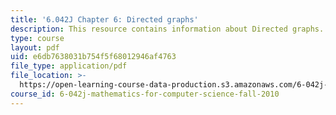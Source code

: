 ```yaml
---
title: '6.042J Chapter 6: Directed graphs'
description: This resource contains information about Directed graphs.
type: course
layout: pdf
uid: e6db7638031b754f5f68012946af4763
file_type: application/pdf
file_location: >-
  https://open-learning-course-data-production.s3.amazonaws.com/6-042j-mathematics-for-computer-science-fall-2010/e6db7638031b754f5f68012946af4763_MIT6_042JF10_chap06.pdf
course_id: 6-042j-mathematics-for-computer-science-fall-2010
---
```

